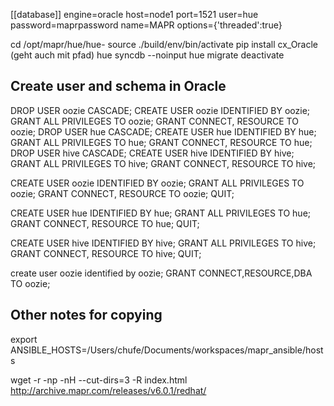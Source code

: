 [[database]]
    engine=oracle
    host=node1
    port=1521
    user=hue
    password=maprpassword
    name=MAPR
    options={'threaded':true}

cd /opt/mapr/hue/hue-<version>
source ./build/env/bin/activate
pip install cx_Oracle (geht auch mit pfad)
hue syncdb --noinput
hue migrate
deactivate

## Create user and schema in Oracle
DROP USER oozie CASCADE;
CREATE USER oozie IDENTIFIED BY oozie;
GRANT ALL PRIVILEGES TO oozie;
GRANT CONNECT, RESOURCE TO oozie;
DROP USER hue CASCADE;
CREATE USER hue IDENTIFIED BY hue;
GRANT ALL PRIVILEGES TO hue;
GRANT CONNECT, RESOURCE TO hue;
DROP USER hive CASCADE;
CREATE USER hive IDENTIFIED BY hive;
GRANT ALL PRIVILEGES TO hive;
GRANT CONNECT, RESOURCE TO hive;



CREATE USER oozie IDENTIFIED BY oozie;
GRANT ALL PRIVILEGES TO oozie;
GRANT CONNECT, RESOURCE TO oozie;
QUIT;

CREATE USER hue IDENTIFIED BY hue;
GRANT ALL PRIVILEGES TO hue;
GRANT CONNECT, RESOURCE TO hue;
QUIT;

CREATE USER hive IDENTIFIED BY hive;
GRANT ALL PRIVILEGES TO hive;
GRANT CONNECT, RESOURCE TO hive;
QUIT;


create user oozie identified by oozie;
GRANT CONNECT,RESOURCE,DBA TO oozie;

## Other notes for copying

export ANSIBLE_HOSTS=/Users/chufe/Documents/workspaces/mapr_ansible/hosts

wget -r -np -nH --cut-dirs=3 -R index.html http://archive.mapr.com/releases/v6.0.1/redhat/
